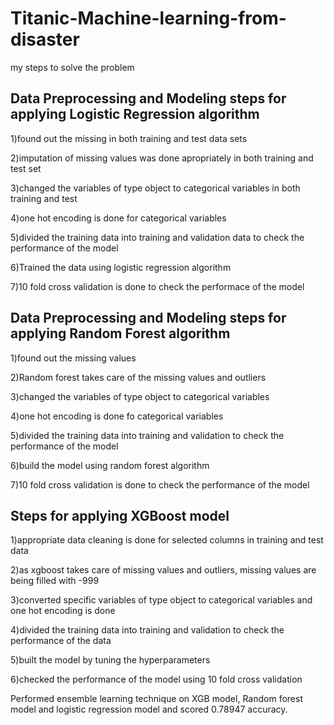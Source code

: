 # Titanic-Machine-learning-from-disaster
my steps to solve the problem
## Data Preprocessing and Modeling steps for applying Logistic Regression algorithm
1)found out the missing  in both training and test data sets

2)imputation of missing values was done apropriately in both training and test set

3)changed the variables of type object to categorical variables in both training and test

4)one hot encoding is done for categorical variables

5)divided the training data into training and validation  data to check the performance of the model

6)Trained the data using logistic regression algorithm

7)10 fold cross validation is done to check the performace of the model

## Data Preprocessing and Modeling steps for applying Random Forest algorithm
1)found out the missing values

2)Random forest takes care of the missing values and outliers

3)changed the variables of type object to categorical variables

4)one hot encoding is done  fo categorical variables

5)divided the training data into training and validation to check the performance of the model

6)build the model using random forest algorithm

7)10 fold cross validation is done to check the performance of the model

## Steps for applying XGBoost model
1)appropriate data cleaning is done for selected columns in training and test data

2)as xgboost takes care of missing values and outliers, missing values are being filled with -999

3)converted specific variables of type object to categorical variables and one hot encoding is done

4)divided the training data into training and validation to check the performance of the data

5)built the model by tuning the hyperparameters

6)checked the performance of the model using 10 fold cross validation

 Performed ensemble learning technique on XGB model, Random forest model and logistic regression model and scored 0.78947 accuracy.

